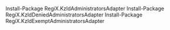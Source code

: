 Install-Package RegiX.KzldAdministratorsAdapter
Install-Package RegiX.KzldDeniedAdministratorsAdapter
Install-Package RegiX.KzldExemptAdministratorsAdapter